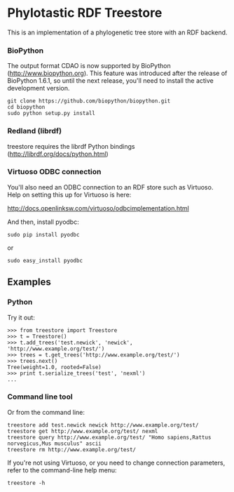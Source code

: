 Phylotastic RDF Treestore
=========================

This is an implementation of a phylogenetic tree store with an RDF backend.

### BioPython

The output format CDAO is now supported by BioPython (http://www.biopython.org).
This feature was introduced after the release of BioPython 1.6.1, so until the
next release, you'll need to install the active development version.

    git clone https://github.com/biopython/biopython.git
    cd biopython
    sudo python setup.py install


### Redland (librdf)

treestore requires the librdf Python bindings (http://librdf.org/docs/python.html)


### Virtuoso ODBC connection

You'll also need an ODBC connection to an RDF store such as Virtuoso. 
Help on setting this up for Virtuoso is here: 

http://docs.openlinksw.com/virtuoso/odbcimplementation.html

And then, install pyodbc:

    sudo pip install pyodbc

or

    sudo easy_install pyodbc

Examples
--------

### Python

Try it out:

    >>> from treestore import Treestore
    >>> t = Treestore()
    >>> t.add_trees('test.newick', 'newick', 'http://www.example.org/test/')
    >>> trees = t.get_trees('http://www.example.org/test/')
    >>> trees.next()
    Tree(weight=1.0, rooted=False)
    >>> print t.serialize_trees('test', 'nexml')
    ...

### Command line tool
    
Or from the command line:

    treestore add test.newick newick http://www.example.org/test/
    treestore get http://www.example.org/test/ nexml
    treestore query http://www.example.org/test/ "Homo sapiens,Rattus norvegicus,Mus musculus" ascii
    treestore rm http://www.example.org/test/

If you're not using Virtuoso, or you need to change connection parameters,
refer to the command-line help menu:

    treestore -h
